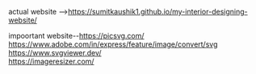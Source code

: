 actual website  -->https://sumitkaushik1.github.io/my-interior-designing-website/

impoortant website--https://picsvg.com/  <br>
https://www.adobe.com/in/express/feature/image/convert/svg <br>
https://www.svgviewer.dev/ <br>
https://imageresizer.com/ <br>
